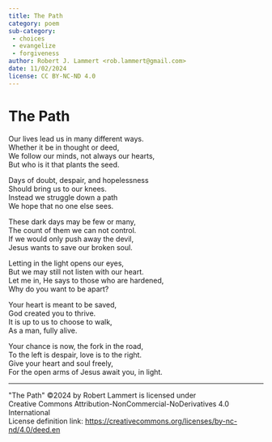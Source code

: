 ```yaml
---
title: The Path
category: poem
sub-category:
 - choices
 - evangelize
 - forgiveness
author: Robert J. Lammert <rob.lammert@gmail.com>
date: 11/02/2024
license: CC BY-NC-ND 4.0
---
```


# The Path

Our lives lead us in many different ways.  
Whether it be in thought or deed,  
We follow our minds, not always our hearts,  
But who is it that plants the seed.  

Days of doubt, despair, and hopelessness  
Should bring us to our knees.  
Instead we struggle down a path  
We hope that no one else sees.  

These dark days may be few or many,  
The count of them we can not control.  
If we would only push away the devil,  
Jesus wants to save our broken soul.  

Letting in the light opens our eyes,  
But we may still not listen with our heart.  
Let me in, He says to those who are hardened,  
Why do you want to be apart?  

Your heart is meant to be saved,  
God created you to thrive.  
It is up to us to choose to walk,  
As a man, fully alive.  

Your chance is now, the fork in the road,  
To the left is despair, love is to the right.  
Give your heart and soul freely,  
For the open arms of Jesus await you, in light.  

-----
"The Path" ©2024 by Robert Lammert is licensed under  
Creative Commons Attribution-NonCommercial-NoDerivatives 4.0 International  
License definition link: https://creativecommons.org/licenses/by-nc-nd/4.0/deed.en
